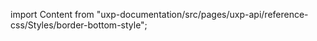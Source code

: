 
import Content from "uxp-documentation/src/pages/uxp-api/reference-css/Styles/border-bottom-style";

<Content query="product=xd"/>

